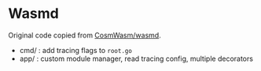 # Wasmd
Original code copied from [CosmWasm/wasmd](https://github.com/CosmWasm/wasmd/tree/v0.45.0).

* cmd/ : add tracing flags to `root.go`
* app/ : custom module manager, read tracing config, multiple decorators
